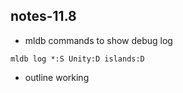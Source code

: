 ## notes-11.8

- mldb commands to show debug log

```
mldb log *:S Unity:D islands:D
```

- outline working
